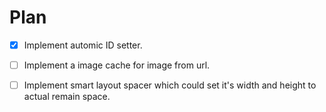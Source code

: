 # Plan

  * [x] Implement automic ID setter.
  
  * [ ] Implement a image cache for image from url.

  * [ ] Implement smart layout spacer which could set it's width and height to actual remain space.
